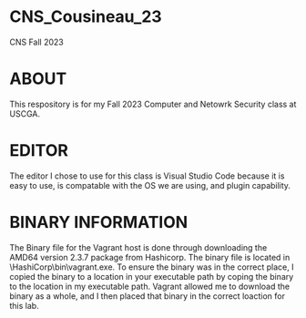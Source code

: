 # CNS_Cousineau_23
CNS Fall 2023

# ABOUT
  This respository is for my Fall 2023 Computer and Netowrk Security class at USCGA.

# EDITOR
  The editor I chose to use for this class is Visual Studio Code because it is easy to use, is compatable with the OS we are using, and plugin capability. 

# BINARY INFORMATION
  The Binary file for the Vagrant host is done through downloading the AMD64 version 2.3.7 package from Hashicorp. The binary file is located in \HashiCorp\bin\vagrant.exe. To ensure the binary was in the correct place, I copied the binary to a location in your executable path by coping the binary to the location in my executable path. Vagrant allowed me to download the binary as a whole, and I then placed that binary in the correct loaction for this lab. 

  
